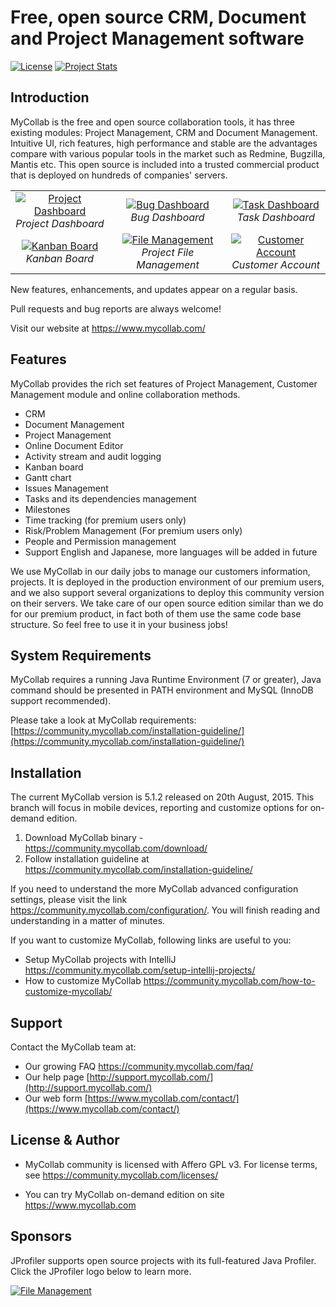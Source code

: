 # Free, open source CRM, Document and Project Management software
[![License](http://img.shields.io/badge/License-GPL-orange.svg)](http://www.gnu.org/copyleft/gpl.html) [![Project Stats](https://www.openhub.net/p/mycollab/widgets/project_thin_badge.gif)](https://www.openhub.net/p/mycollab)

## Introduction

MyCollab is the free and open source collaboration tools, it has three existing modules: Project Management, CRM and Document Management. Intuitive UI, rich features, high performance and stable are the advantages compare with various popular tools in the market such as Redmine, Bugzilla, Mantis etc. This open source is included into a trusted commercial product that is deployed on hundreds of companies' servers.

<table>
  <tr>
    <td align="center">
      <a href="https://farm6.staticflickr.com/5738/20729139805_9d3801736f_o.png" target="_blank" title="Project Dashboard">
        <img src="https://farm6.staticflickr.com/5738/20729139805_76106de29d_n.jpg" alt="Project Dashboard">
      </a>
      <br />
      <em>Project Dashboard</em>
    </td>
    <td align="center">
      <a href="https://farm1.staticflickr.com/598/20541153148_200f406971_o.png" target="_blank" title="Bug Dashboard">
        <img src="https://farm1.staticflickr.com/598/20541153148_7c1059668c_n.jpg" alt="Bug Dashboard">
      </a>
      <br />
      <em>Bug Dashboard</em>
    </td>
    <td align="center">
    <a href="https://farm1.staticflickr.com/578/20106566554_56871ac66a_o.png" target="_blank" title="Task Dashboard">
      <img src="https://farm1.staticflickr.com/578/20106566554_47bbb68d89_n.jpg" alt="Task Dashboard">
    </a>
      <br />
      <em>Task Dashboard</em>
    </td>
  </tr>
  <tr>
    <td align="center">
    <a href="https://farm6.staticflickr.com/5712/20106564264_f97568814b_o.png" target="_blank" title="Kanban Board">
        <img src="https://farm6.staticflickr.com/5712/20106564264_420cabc72b.jpg" alt="Kanban Board">
      </a>
      <br />
      <em>Kanban Board</em>
    </td>
    <td align="center">
      <a href="https://farm6.staticflickr.com/5641/20541155648_b8fa40086f_o.png" target="_blank" title="File Management">
        <img src="https://farm6.staticflickr.com/5641/20541155648_7c164b4b0d.jpg" alt="File Management">
      </a>
      <br />
      <em>Project File Management</em>
    </td>
    <td align="center">
      <a href="https://farm6.staticflickr.com/5783/20719834632_85e8ee39f0_o.png" target="_blank" title="Customer Account">
        <img src="https://farm6.staticflickr.com/5783/20719834632_5e5200d5ec.jpg" alt="Customer Account">
      </a>
      <br />
      <em>Customer Account</em>
    </td>
  </tr>
</table>

New features, enhancements, and updates appear on a regular basis.

Pull requests and bug reports are always welcome!

Visit our website at https://www.mycollab.com/

## Features
MyCollab provides the rich set features of Project Management, Customer Management module and online collaboration methods.
  * CRM
  * Document Management
  * Project Management
  * Online Document Editor
  * Activity stream and audit logging
  * Kanban board
  * Gantt chart
  * Issues Management
  * Tasks and its dependencies management
  * Milestones
  * Time tracking (for premium users only)
  * Risk/Problem Management (For premium users only)
  * People and Permission management
  * Support English and Japanese, more languages will be added in future

We use MyCollab in our daily jobs to manage our customers information, projects. It is deployed in the production environment of our premium users, and we also support several organizations to deploy this community version on their servers. We take care of our open source edition similar than we do for our premium product, in fact both of them use the same code base structure. So feel free to use it in your business jobs!

## System Requirements
MyCollab requires a running Java Runtime Environment (7 or greater), Java command should be presented in PATH environment and MySQL (InnoDB support recommended).

Please take a look at MyCollab requirements:
    [https://community.mycollab.com/installation-guideline/](https://community.mycollab.com/installation-guideline/)

## Installation

The current MyCollab version is 5.1.2 released on 20th August, 2015. This branch will focus in mobile devices, reporting and customize options for on-demand edition.

1. Download MyCollab binary - https://community.mycollab.com/download/
2. Follow installation guideline at https://community.mycollab.com/installation-guideline/

If you need to understand the more MyCollab advanced configuration settings, please visit the link https://community.mycollab.com/configuration/. You will finish reading and understanding in a matter of minutes.

If you want to customize MyCollab, following links are useful to you:
* Setup MyCollab projects with IntelliJ https://community.mycollab.com/setup-intellij-projects/
* How to customize MyCollab https://community.mycollab.com/how-to-customize-mycollab/

## Support
Contact the MyCollab team at:
* Our growing FAQ https://community.mycollab.com/faq/
* Our help page [http://support.mycollab.com/](http://support.mycollab.com/)
* Our web form [https://www.mycollab.com/contact/](https://www.mycollab.com/contact/)

## License & Author

* MyCollab community is licensed with Affero GPL v3. For license terms, see https://community.mycollab.com/licenses/

* You can try MyCollab on-demand edition on site https://www.mycollab.com

## Sponsors

JProfiler supports open source projects with its full-featured Java Profiler. Click the JProfiler logo below to learn more.

<a href="http://www.ej-technologies.com/products/jprofiler/overview.html" target="_blank" title="File Management">
  <img src="http://www.ej-technologies.com/images/product_banners/jprofiler_large.png" alt="File Management">
</a>
